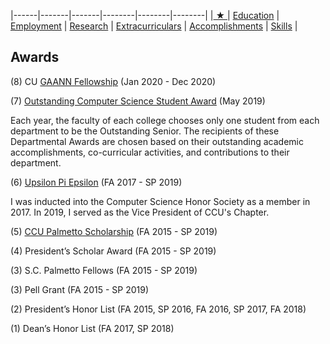 |------|-------|-------|--------|--------|--------|
|[ ★ ](index.md) | [Education](education.md) | [Employment](employment.md) | [Research](publications.md) | [Extracurriculars](activities.md) | [Accomplishments](accomplishments.md) | [Skills](skills.md) |

## Awards
(8) CU [GAANN Fellowship](https://www.clemson.edu/cecas/departments/ece/academics/grad/GAANN/index.html) (Jan 2020 - Dec 2020)

(7) [Outstanding Computer Science Student Award](https://newmexicoconsortium.org/usrcs-megan-hickman-fulp-receives-student-award/) (May 2019)

Each year, the faculty of each college chooses only one student from each department to be the Outstanding Senior. The recipients of these Departmental Awards are chosen based on their outstanding academic accomplishments, co-curricular activities, and contributions to their department.

(6) [Upsilon Pi Epsilon](https://upe.acm.org/) (FA 2017 - SP 2019)

I was inducted into the Computer Science Honor Society as a member in 2017. In 2019, I served as the Vice President of CCU's Chapter.

(5) [CCU Palmetto Scholarship](https://www.coastal.edu/admissionsaid/scholarships/scstatelotteryscholarships/) (FA 2015 - SP 2019)

(4) President’s Scholar Award (FA 2015 - SP 2019)

(3) S.C. Palmetto Fellows (FA 2015 - SP 2019)

(3) Pell Grant (FA 2015 - SP 2019)

(2) President’s Honor List (FA 2015, SP 2016, FA 2016, SP 2017, FA 2018)

(1) Dean’s Honor List (FA 2017, SP 2018)









